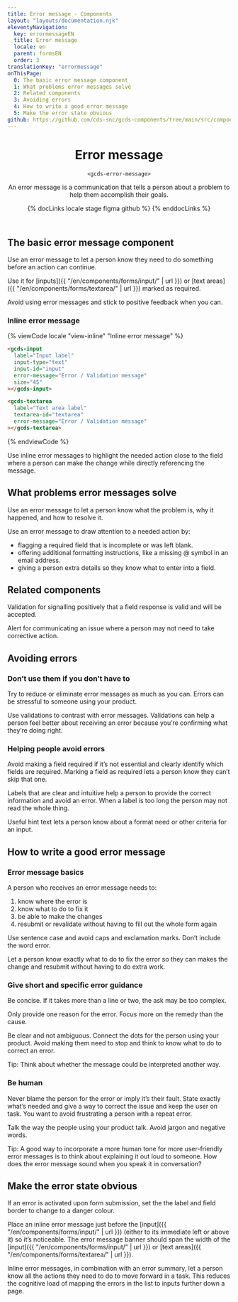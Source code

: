 ```yaml
---
title: Error message - Components
layout: "layouts/documentation.njk"
eleventyNavigation:
  key: errormessageEN
  title: Error message
  locale: en
  parent: formsEN
  order: 3
translationKey: "errormessage"
onThisPage:
  0: The basic error message component
  1: What problems error messages solve
  2: Related components
  3: Avoiding errors
  4: How to write a good error message
  5: Make the error state obvious
github: https://github.com/cds-snc/gcds-components/tree/main/src/components/gcds-error-message
---
```


<header>

# Error message

`<gcds-error-message>`

An error message is a communication that tells a person about a problem to help them accomplish their goals.

{% docLinks locale stage figma github %}
{% enddocLinks %}

</header>

<section aria-label="The basic error message component">

## The basic error message component

Use an error message to let a person know they need to do something before an action can continue.

Use it for [inputs]({{ "/en/components/forms/input/" | url }}) or [text areas]({{ "/en/components/forms/textarea/" | url }}) marked as required.

Avoid using error messages and stick to positive feedback when you can.

### Inline error message

<div class="comp-show">
  <gcds-input
    label="Input label"
    input-type="text"
    input-id="input"
    error-message="Error / Validation message"
    size="45"
  ></gcds-input>
  <gcds-textarea
    label="Text area label"
    textarea-id="textarea"
    error-message="Error / Validation message"
  ></gcds-textarea>
</div>

{% viewCode locale "view-inline" "Inline error message" %}
``` html
<gcds-input
  label="Input label"
  input-type="text"
  input-id="input"
  error-message="Error / Validation message"
  size="45"
></gcds-input>

<gcds-textarea
  label="Text area label"
  textarea-id="textarea"
  error-message="Error / Validation message"
></gcds-textarea>
```
{% endviewCode %}

Use inline error messages to highlight the needed action close to the field where a person can make the change while directly referencing the message.

</section>

<section aria-label="What problems error messages solve">

## What problems error messages solve

Use an error message to let a person know what the problem is, why it happened, and how to resolve it.

Use an error message to draw attention to a needed action by:

- flagging a required field that is incomplete or was left blank.
- offering additional formatting instructions, like a missing @ symbol in an email address.
- giving a person extra details so they know what to enter into a field.

</section>

<section aria-label="Related components">

## Related components

Validation for signalling positively that a field response is valid and will be accepted.

Alert for communicating an issue where a person may not need to take corrective action.

</section>

<section aria-label="Avoiding errors">

## Avoiding errors

### Don’t use them if you don’t have to

Try to reduce or eliminate error messages as much as you can. Errors can be stressful to someone using your product.

Use validations to contrast with error messages. Validations can help a person feel better about receiving an error because you’re confirming what they’re doing right.

### Helping people avoid errors

Avoid making a field required if it’s not essential and clearly identify which fields are required. Marking a field as required lets a person know they can’t skip that one.

Labels that are clear and intuitive help a person to provide the correct information and avoid an error. When a label is too long the person may not read the whole thing.

Useful hint text lets a person know about a format need or other criteria for an input.

</section>

<section aria-label="How to write a good error message">

## How to write a good error message

### Error message basics

A person who receives an error message needs to:
1. know where the error is
2. know what to do to fix it
3. be able to make the changes
4. resubmit or revalidate without having to fill out the whole form again

Use sentence case and avoid caps and exclamation marks. Don’t include the word error.

Let a person know exactly what to do to fix the error so they can makes the change and resubmit without having to do extra work.

### Give short and specific error guidance

Be concise. If it takes more than a line or two, the ask may be too complex.

Only provide one reason for the error. Focus more on the remedy than the cause.

Be clear and not ambiguous. Connect the dots for the person using your product. Avoid making them need to stop and think to know what to do to correct an error.

Tip: Think about whether the message could be interpreted another way.

### Be human

Never blame the person for the error or imply it’s their fault. State exactly what’s needed and give a way to correct the issue and keep the user on task. You want to avoid frustrating a person with a repeat error.

Talk the way the people using your product talk. Avoid jargon and negative words.

Tip: A good way to incorporate a more human tone for more user-friendly error messages is to think about explaining it out loud to someone. How does the error message sound when you speak it in conversation?

</section>

<section aria-label="Make the error state obvious">

## Make the error state obvious

If an error is activated upon form submission, set the the label and field border to change to a  danger colour.

Place an inline error message just before the [input]({{ "/en/components/forms/input/" | url }}) (either to its immediate left or above it) so it’s noticeable. The error message banner should span the width of the [input]({{ "/en/components/forms/input/" | url }}) or [text areas]({{ "/en/components/forms/textarea/" | url }}).

Inline error messages, in combination with an error summary, let a person know all the actions they need to do to move forward in a task. This reduces the cognitive load of mapping the errors in the list to inputs further down a page.

</section>
